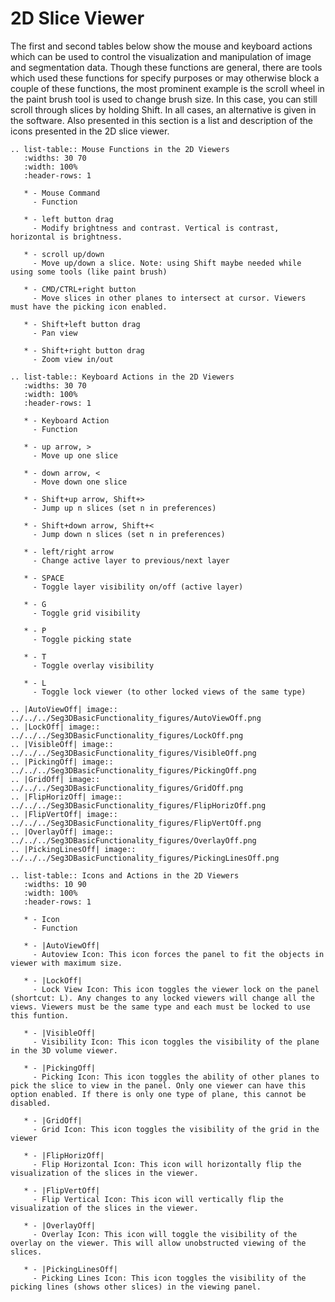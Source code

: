 # 2D Slice Viewer

The first and second tables below show the mouse and keyboard actions which can be used to control the visualization and manipulation of image and segmentation data. Though these functions are general, there are tools which used these functions for specify purposes or may otherwise block a couple of these functions, the most prominent example is the scroll wheel in the paint brush tool is used to change brush size. In this case, you can still scroll through slices by holding Shift. In all cases, an alternative is given in the software. Also presented in this section is a list and description of the icons presented in the 2D slice viewer.

```eval_rst
.. list-table:: Mouse Functions in the 2D Viewers
   :widths: 30 70
   :width: 100%
   :header-rows: 1

   * - Mouse Command
     - Function

   * - left button drag
     - Modify brightness and contrast. Vertical is contrast, horizontal is brightness.

   * - scroll up/down
     - Move up/down a slice. Note: using Shift maybe needed while using some tools (like paint brush)

   * - CMD/CTRL+right button
     - Move slices in other planes to intersect at cursor. Viewers must have the picking icon enabled.

   * - Shift+left button drag
     - Pan view

   * - Shift+right button drag
     - Zoom view in/out

```


```eval_rst
.. list-table:: Keyboard Actions in the 2D Viewers
   :widths: 30 70
   :width: 100%
   :header-rows: 1

   * - Keyboard Action
     - Function

   * - up arrow, >
     - Move up one slice

   * - down arrow, <
     - Move down one slice

   * - Shift+up arrow, Shift+>
     - Jump up n slices (set n in preferences)

   * - Shift+down arrow, Shift+<
     - Jump down n slices (set n in preferences)

   * - left/right arrow
     - Change active layer to previous/next layer

   * - SPACE
     - Toggle layer visibility on/off (active layer)

   * - G
     - Toggle grid visibility

   * - P
     - Toggle picking state

   * - T
     - Toggle overlay visibility

   * - L
     - Toggle lock viewer (to other locked views of the same type)
```


```eval_rst
.. |AutoViewOff| image:: ../../../Seg3DBasicFunctionality_figures/AutoViewOff.png
.. |LockOff| image:: ../../../Seg3DBasicFunctionality_figures/LockOff.png
.. |VisibleOff| image:: ../../../Seg3DBasicFunctionality_figures/VisibleOff.png
.. |PickingOff| image:: ../../../Seg3DBasicFunctionality_figures/PickingOff.png
.. |GridOff| image:: ../../../Seg3DBasicFunctionality_figures/GridOff.png
.. |FlipHorizOff| image:: ../../../Seg3DBasicFunctionality_figures/FlipHorizOff.png
.. |FlipVertOff| image:: ../../../Seg3DBasicFunctionality_figures/FlipVertOff.png
.. |OverlayOff| image:: ../../../Seg3DBasicFunctionality_figures/OverlayOff.png
.. |PickingLinesOff| image:: ../../../Seg3DBasicFunctionality_figures/PickingLinesOff.png

.. list-table:: Icons and Actions in the 2D Viewers
   :widths: 10 90
   :width: 100%
   :header-rows: 1

   * - Icon
     - Function

   * - |AutoViewOff|
     - Autoview Icon: This icon forces the panel to fit the objects in viewer with maximum size.

   * - |LockOff|
     - Lock View Icon: This icon toggles the viewer lock on the panel (shortcut: L). Any changes to any locked viewers will change all the views. Viewers must be the same type and each must be locked to use this funtion.

   * - |VisibleOff|
     - Visibility Icon: This icon toggles the visibility of the plane in the 3D volume viewer.

   * - |PickingOff|
     - Picking Icon: This icon toggles the ability of other planes to pick the slice to view in the panel. Only one viewer can have this option enabled. If there is only one type of plane, this cannot be disabled.

   * - |GridOff|
     - Grid Icon: This icon toggles the visibility of the grid in the viewer

   * - |FlipHorizOff|
     - Flip Horizontal Icon: This icon will horizontally flip the visualization of the slices in the viewer.

   * - |FlipVertOff|
     - Flip Vertical Icon: This icon will vertically flip the visualization of the slices in the viewer.

   * - |OverlayOff|
     - Overlay Icon: This icon will toggle the visibility of the overlay on the viewer. This will allow unobstructed viewing of the slices.

   * - |PickingLinesOff|
     - Picking Lines Icon: This icon toggles the visibility of the picking lines (shows other slices) in the viewing panel.

```
